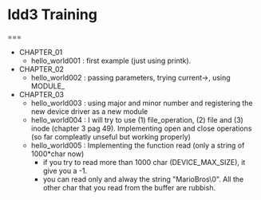 # ldd3 Training
===


* CHAPTER_01
    * hello_world001 : first example (just using printk).
* CHAPTER_02
    * hello_world002 : passing parameters, trying current->, using MODULE_
* CHAPTER_03
    * hello_world003 : using major and minor number and registering the new device driver as a new module
    * hello_world004 : I will try to use (1) file_operation, (2) file and (3) inode (chapter 3 pag 49). Implementing open and close operations (so far compleatly unseful but working properly)
    * hello_world005 : Implementing the function read (only a string of 1000*char now)
        * if you try to read more than 1000 char (DEVICE_MAX_SIZE), it give you a -1.
        * you can read only and alway the string "MarioBros\0". All the other char that you read from the buffer are rubbish.
